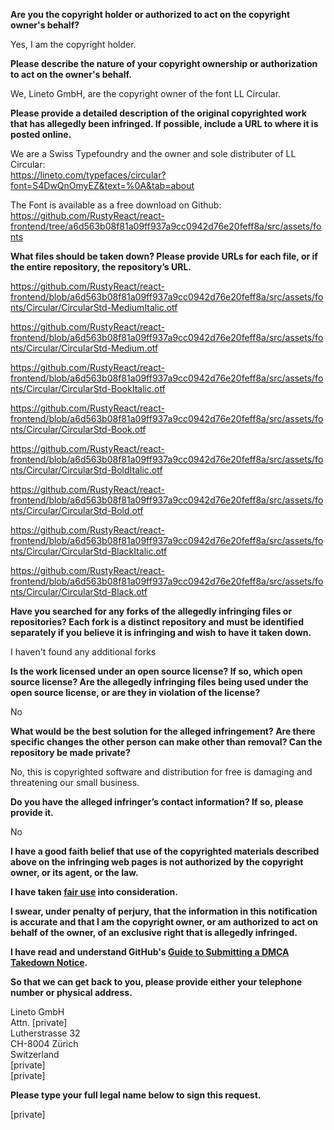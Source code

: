 **Are you the copyright holder or authorized to act on the copyright owner's behalf?**

Yes, I am the copyright holder.

**Please describe the nature of your copyright ownership or authorization to act on the owner's behalf.**

We, Lineto GmbH, are the copyright owner of the font LL Circular.

**Please provide a detailed description of the original copyrighted work that has allegedly been infringed. If possible, include a URL to where it is posted online.**

We are a Swiss Typefoundry and the owner and sole distributer of LL Circular:  
https://lineto.com/typefaces/circular?font=S4DwQnOmyEZ&text=%0A&tab=about

The Font is available as a free download on Github: https://github.com/RustyReact/react-frontend/tree/a6d563b08f81a09ff937a9cc0942d76e20feff8a/src/assets/fonts

**What files should be taken down? Please provide URLs for each file, or if the entire repository, the repository’s URL.**

https://github.com/RustyReact/react-frontend/blob/a6d563b08f81a09ff937a9cc0942d76e20feff8a/src/assets/fonts/Circular/CircularStd-MediumItalic.otf

https://github.com/RustyReact/react-frontend/blob/a6d563b08f81a09ff937a9cc0942d76e20feff8a/src/assets/fonts/Circular/CircularStd-Medium.otf

https://github.com/RustyReact/react-frontend/blob/a6d563b08f81a09ff937a9cc0942d76e20feff8a/src/assets/fonts/Circular/CircularStd-BookItalic.otf

https://github.com/RustyReact/react-frontend/blob/a6d563b08f81a09ff937a9cc0942d76e20feff8a/src/assets/fonts/Circular/CircularStd-Book.otf

https://github.com/RustyReact/react-frontend/blob/a6d563b08f81a09ff937a9cc0942d76e20feff8a/src/assets/fonts/Circular/CircularStd-BoldItalic.otf

https://github.com/RustyReact/react-frontend/blob/a6d563b08f81a09ff937a9cc0942d76e20feff8a/src/assets/fonts/Circular/CircularStd-Bold.otf

https://github.com/RustyReact/react-frontend/blob/a6d563b08f81a09ff937a9cc0942d76e20feff8a/src/assets/fonts/Circular/CircularStd-BlackItalic.otf

https://github.com/RustyReact/react-frontend/blob/a6d563b08f81a09ff937a9cc0942d76e20feff8a/src/assets/fonts/Circular/CircularStd-Black.otf

**Have you searched for any forks of the allegedly infringing files or repositories? Each fork is a distinct repository and must be identified separately if you believe it is infringing and wish to have it taken down.**

I haven't found any additional forks

**Is the work licensed under an open source license? If so, which open source license? Are the allegedly infringing files being used under the open source license, or are they in violation of the license?**

No

**What would be the best solution for the alleged infringement? Are there specific changes the other person can make other than removal? Can the repository be made private?**

No, this is copyrighted software and distribution for free is damaging and threatening our small business.

**Do you have the alleged infringer’s contact information? If so, please provide it.**

No

**I have a good faith belief that use of the copyrighted materials described above on the infringing web pages is not authorized by the copyright owner, or its agent, or the law.**

**I have taken <a href="https://www.lumendatabase.org/topics/22">fair use</a> into consideration.**

**I swear, under penalty of perjury, that the information in this notification is accurate and that I am the copyright owner, or am authorized to act on behalf of the owner, of an exclusive right that is allegedly infringed.**

**I have read and understand GitHub's <a href="https://help.github.com/articles/guide-to-submitting-a-dmca-takedown-notice/">Guide to Submitting a DMCA Takedown Notice</a>.**

**So that we can get back to you, please provide either your telephone number or physical address.**

Lineto GmbH  
Attn. [private]  
Lutherstrasse 32  
CH-8004 Zürich  
Switzerland  
[private]  
[private]

**Please type your full legal name below to sign this request.**

[private]

